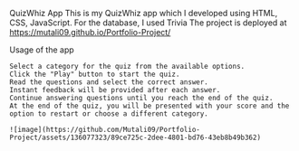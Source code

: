 QuizWhiz App
This is my QuizWhiz app which I developed using HTML, CSS, JavaScript. For the database, I used Trivia
The project is deployed at https://mutali09.github.io/Portfolio-Project/

Usage of the app

    Select a category for the quiz from the available options.
    Click the "Play" button to start the quiz.
    Read the questions and select the correct answer.
    Instant feedback will be provided after each answer.
    Continue answering questions until you reach the end of the quiz.
    At the end of the quiz, you will be presented with your score and the option to restart or choose a different category.

    ![image](https://github.com/Mutali09/Portfolio-Project/assets/136077323/89ce725c-2dee-4801-bd76-43eb8b49b362)
